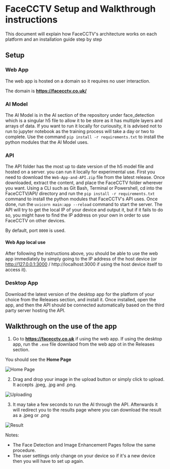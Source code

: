 # FaceCCTV Setup and Walkthrough instructions

This document will explain how FaceCCTV's architecture works on each platform and an installation guide step by step

## Setup

### Web App

The web app is hosted on a domain so it requires no user interaction.

The domain is <b>https://facecctv.co.uk/</b>

### AI Model

The AI Model is in the AI section of the repository under face_detection which is a singular h5 file to allow it to be store as it has multiple layers and arrays of data. If you want to run it locally for curiousity, it is advised not to run to jupyter notebook as the training process will take a day or two to complete. Use the command `pip install -r requirements.txt` to install the python modules that the AI Model uses.

### API 

The API folder has the most up to date version of the h5 model file and hosted on a server. you can run it locally for experimental use.  First you need to download the `Web-App-and-API.zip` file from the latest release. Once downloaded, extract the content, and place the FaceCCTV folder wherever you want. Using a CLI such as Git Bash, Terminal or Powershell, cd into the FaceCCTV/API/ directory and run the `pip install -r requirements.txt` command to install the python modules that FaceCCTV's API uses. Once done, run the `uvicorn main:app --reload` command to start the server. The API will try to get the local IP of your device and output it, but if it fails to do so, you might have to find the IP address on your own in order to use FaceCCTV on other devices.

By default, port `8000` is used.

#### Web App local use

After following the instructions above, you should be able to use the web app immediately by simply going to the IP address of the host device (or http://127.0.0.1:3000 / http://localhost:3000 if using the host device itself to access it).

### Desktop App

Download the latest version of the desktop app for the platform of your choice from the Releases section, and install it. Once installed, open the app, and then the API should be connected automatically based on the third party server hosting the API.

## Walkthrough on the use of the app

1. Go to <b>https://facecctv.co.uk</b> if using the web app. If using the desktop app, run the `.exe` file downlaod from the web app ot in the Releases section.

You should see the <b>Home Page</b>

![Home Page](https://github.com/Parker06/FaceCCTV/blob/main/Screenshots/Main.png)

2. Drag and drop your image in the upload button or simply click to upload. It accepts .jpeg, .jpg and .png.

![Uploading](https://imgur.com/L9ZJSjZ.jpeg)

3. It may take a few seconds to run the AI through the API. Afterwards it will redirect you to the results page where you can download the result as a .jpeg or .png

![Result](https://github.com/Parker06/FaceCCTV/blob/main/Screenshots/Result.jpg)

Notes:

* The Face Detection and Image Enhancement Pages follow the same procedure.
* The user settings only change on your device so if it's a new device then you will have to set up again.
